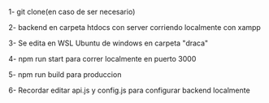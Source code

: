 1- git clone(en caso de ser necesario)

2- backend en carpeta htdocs con server corriendo localmente con xampp

3- Se edita en WSL Ubuntu de windows en carpeta "draca"

4- npm run start para correr localmente en puerto 3000

5- npm run build para produccion

6- Recordar editar api.js y config.js para configurar backend localmente
